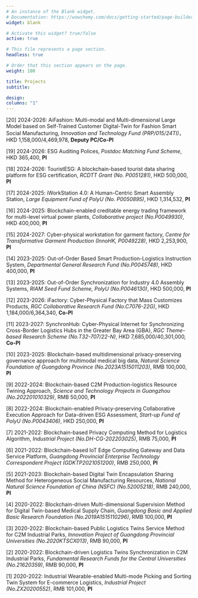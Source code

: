 ```yaml
---
# An instance of the Blank widget.
# Documentation: https://wowchemy.com/docs/getting-started/page-builder/
widget: blank

# Activate this widget? true/false
active: true

# This file represents a page section.
headless: true

# Order that this section appears on the page.
weight: 180

title: Projects
subtitle: 

design:
columns: "1"
---
```


[20] 2024-2026: AiFashion: Multi-modal and Multi-dimensional Large Model based on Self-Trained Customer Digital-Twin for Fashion Smart Social Manufacturing, *Innovation and Technology Fund (PRP/015/24TI)*， HKD 1,158,000/4,469,978, **Deputy PC/Co-PI**

[19] 2024-2026: ESG Auditing Polices, *Postdoc Matching Fund Scheme*, HKD 365,400, **PI**

[18] 2024-2026: TouristESG: A blockchain-based tourist data sharing platform for ESG certification, *RCDTT Grant (No. P0051281)*, HKD 500,000, **PI**

[17] 2024-2025: iWorkStation 4.0: A Human-Centric Smart Assembly Station, *Large Equipment Fund of PolyU (No. P0050895)*, HKD 1,314,532, **PI**

[16] 2024-2025: Blockchain-enabled creditable energy trading framework for multi-level virtual power plants, *Collaborative project (No.P0049930)*, HKD 400,000, **PI**

[15] 2024-2027: Cyber-physical workstation for garment factory, *Centre for Transformative Garment Production (InnoHK, P0049228)*, HKD 2,253,900, **PI**

[14] 2023-2025: Out-of-Order Based Smart Production-Logistics Instruction System, *Departmental General Research Fund (No.P0045748)*, HKD 400,000, **PI**

[13] 2023-2025: Out-of-Order Synchronization for Industry 4.0 Assembly Systems, *RIAM Seed Fund Scheme, PolyU (No.P0046130)*, HKD 500,000, **PI**

[12] 2023-2026: iFactory: Cyber-Physical Factory that Mass Customizes Products, *RGC Collaborative Research Fund (No.C7076-22G)*, HKD 1,184,000/6,364,340, **Co-PI**

[11] 2023-2027: SynchronHub: Cyber-Physical Internet for Synchronizing Cross-Border Logistics Hubs in the Greater Bay Area (GBA), *RGC Theme-based Research Scheme (No.T32-707/22-N)*, HKD 7,685,000/40,301,000, **Co-PI**

[10] 2023-2025: Blockchain-based multidimensional privacy-preserving governance approach for multimodal medical big data, *Natural Science Foundation of Guangdong Province (No.2023A1515011203)*, RMB 100,000, **PI**

[9] 2022-2024: Blockchain-based C2M Production-logistics Resource Twining Approach, *Science and Technology Projects in Guangzhou (No.202201010329)*, RMB 50,000, **PI**

[8] 2022-2024: Blockchain-enabled Privacy-preserving Collaborative Execution Approach for Data-driven ESG Assessment, *Start-up Fund of PolyU (No.P0043406)*, HKD 250,000, **PI**

[7] 2021-2022: Blockchain-based Privacy Computing Method for Logistics Algorithm, *Industrial Project (No.DH-CG-202203025)*, RMB 75,000, **PI**

[6] 2021-2022: Blockchain-based IoT Edge Computing Gateway and Data Service Platform, *Guangdong Provincial Enterprise Technology Correspondent Project (GDKTP2021051200)*, RMB 250,000, **PI**

[5] 2021-2023: Blockchain-based Digital Twin Encapsulation Sharing Method for Heterogeneous Social Manufacturing Resources, *National Natural Science Foundation of China (NSFC) (No.52005218)*, RMB 240,000, **PI**

[4] 2020-2022: Blockchain-driven Multi-dimensional Supervision Method for Digital Twin-based Medical Supply Chain, *Guangdong Basic and Applied Basic Research Foundation (No.2019A1515110296)*, RMB 100,000, **PI**

[3] 2020-2022: Blockchain-based Public Logistics Twins Service Method for C2M Industrial Parks, *Innovation Project of Guangdong Provincial Universities (No.2020KTSCX013)*, RMB 90,000, **PI**

[2] 2020-2022: Blockchain-driven Logistics Twins Synchronization in C2M Industrial Parks, *Fundamental Research Funds for the Central Universities (No.21620359)*, RMB 90,000, **PI**

[1] 2020-2022: Industrial Wearable-enabled Multi-mode Picking and Sorting Twin System for E-commerce Logistics, *Industrial Project (No.ZX20200552)*, RMB 101,000, **PI**



